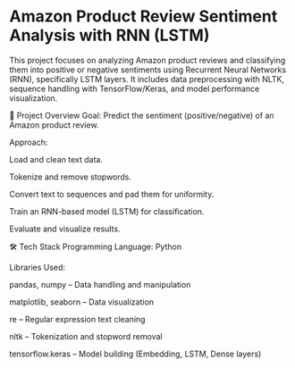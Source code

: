 # Amazon Product Review Sentiment Analysis with RNN (LSTM)
This project focuses on analyzing Amazon product reviews and classifying them into positive or negative sentiments using Recurrent Neural Networks (RNN), specifically LSTM layers.
It includes data preprocessing with NLTK, sequence handling with TensorFlow/Keras, and model performance visualization.


📌 Project Overview
Goal: Predict the sentiment (positive/negative) of an Amazon product review.

Approach:

Load and clean text data.

Tokenize and remove stopwords.

Convert text to sequences and pad them for uniformity.

Train an RNN-based model (LSTM) for classification.

Evaluate and visualize results.

🛠 Tech Stack
Programming Language: Python

Libraries Used:

pandas, numpy – Data handling and manipulation

matplotlib, seaborn – Data visualization

re – Regular expression text cleaning

nltk – Tokenization and stopword removal

tensorflow.keras – Model building (Embedding, LSTM, Dense layers)
